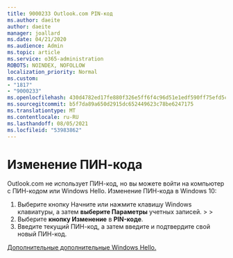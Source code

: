 ```yaml
---
title: 9000233 Outlook.com PIN-код
ms.author: daeite
author: daeite
manager: joallard
ms.date: 04/21/2020
ms.audience: Admin
ms.topic: article
ms.service: o365-administration
ROBOTS: NOINDEX, NOFOLLOW
localization_priority: Normal
ms.custom:
- "1817"
- "9000233"
ms.openlocfilehash: 430d4782ed17fe880f326e5ff6f4c96d51e1edf590ff75efd5ce59fe4ee1c379
ms.sourcegitcommit: b5f7da89a650d2915dc652449623c78be6247175
ms.translationtype: MT
ms.contentlocale: ru-RU
ms.lasthandoff: 08/05/2021
ms.locfileid: "53983862"
---
```

# <a name="change-your-pin"></a>Изменение ПИН-кода

Outlook.com не использует ПИН-код, но вы можете войти на компьютер с ПИН-кодом или Windows Hello. Изменение ПИН-кода в Windows 10:

1. Выберите кнопку Начните или нажмите клавишу Windows клавиатуры, а затем **выберите Параметры** учетных записей.  >    >  
2. Выберите **кнопку Изменение** в **PIN-коде**.
3. Введите текущий ПИН-код, а затем введите и подтвердите свой новый ПИН-код.

[Дополнительные дополнительные Windows Hello.](https://support.microsoft.com/help/17215/)